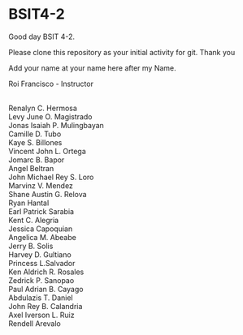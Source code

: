 # BSIT4-2

Good day BSIT 4-2.

Please clone this repository as your initial activity for git. Thank you

Add your name at your name here after my Name.

Roi Francisco - Instructor

<br>Renalyn C. Hermosa
<br>Levy June O. Magistrado
<br>Jonas Isaiah P. Mulingbayan
<br>Camille D. Tubo
<br>Kaye S. Billones
<br>Vincent John L. Ortega
<br>Jomarc B. Bapor
<br>Angel Beltran
<br>John Michael Rey S. Loro
<br>Marvinz V. Mendez
<br>Shane Austin G. Relova
<br>Ryan Hantal
<br>Earl Patrick Sarabia
<br>Kent C. Alegria
<br>Jessica Capoquian
<br>Angelica M. Abeabe
<br>Jerry B. Solis
<br>Harvey D. Gultiano
<br>Princess L.Salvador
<br>Ken Aldrich R. Rosales
<br>Zedrick P. Sanopao
<br>Paul Adrian B. Cayago
<br>Abdulazis T. Daniel
<br>John Rey B. Calandria
<br>Axel Iverson L. Ruiz
<br>Rendell Arevalo
